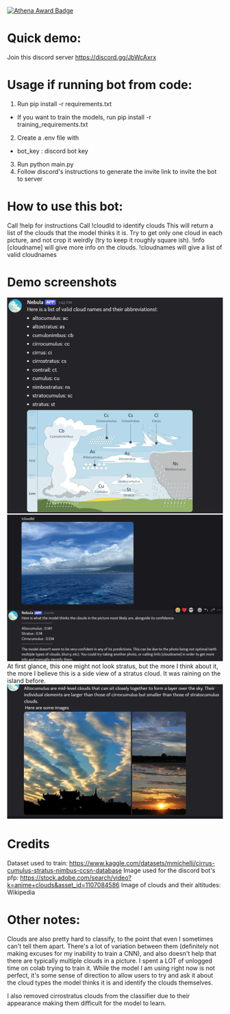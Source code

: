 [![Athena Award Badge](https://img.shields.io/endpoint?url=https%3A%2F%2Faward.athena.hackclub.com%2Fapi%2Fbadge)](https://award.athena.hackclub.com?utm_source=readme)
# Quick demo:
Join this discord server https://discord.gg/JbWcAxrx


# Usage if running bot from code:
1. Run pip install -r requirements.txt
- If you want to train the models, run pip install -r training_requirements.txt
2. Create a .env file  with
- bot_key : discord bot key
3. Run python main.py
4. Follow discord's instructions to generate the invite link to invite the bot to server


# How to use this bot:
Call !help for instructions 
Call !cloudId to identify clouds
This will return a list of the clouds that the model thinks it is. Try to get only one cloud in each picture, and not crop it weirdly (try to keep it roughly square ish). 
!info \[cloudname\] will give more info on the clouds. !cloudnames will give a list of valid cloudnames

# Demo screenshots
![alt text](image.png)
![alt text](image-3.png)
At first glance, this one might not look stratus, but the more I think about it, the more I believe this is a side view of a stratus cloud. It was raining on the island before.
![alt text](image-2.png)
# Credits
Dataset used to train: https://www.kaggle.com/datasets/mmichelli/cirrus-cumulus-stratus-nimbus-ccsn-database
Image used for the discord bot's pfp: https://stock.adobe.com/search/video?k=anime+clouds&asset_id=1107084586
Image of clouds and their altitudes: Wikipedia

# Other notes:
Clouds are also pretty hard to classify, to the point that even I sometimes can't tell them apart. There's a lot of variation between them (definitely not making excuses for my inability to train a CNN), and also doesn't help that there are typically multiple clouds in a picture. I spent a LOT of unlogged time on colab trying to train it. While the model I am using right now is not perfect, it's some sense of direction to allow users to try and ask it about the cloud types the model thinks it is and identify the clouds themselves.

I also removed cirrostratus clouds from the classifier due to their appearance making them difficult for the model to learn.
